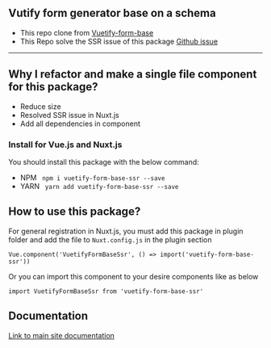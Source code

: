 ## Vutify form generator base on a schema

-   This repo clone from [Vuetify-form-base](https://github.com/wotamann/vuetify-form)
-   This Repo solve the SSR issue of this package [Github issue](https://github.com/wotamann/vuetify-form-base/issues/50)

---

## Why I refactor and make a single file component for this package?

-   Reduce size
-   Resolved SSR issue in Nuxt.js
-   Add all dependencies in component

### Install for Vue.js and Nuxt.js

You should install this package with the below command:

-   NPM ` npm i vuetify-form-base-ssr --save`
-   YARN ` yarn add vuetify-form-base-ssr --save`

## How to use this package?

For general registration in Nuxt.js, you must add this package in plugin folder and add the file to `Nuxt.config.js` in the plugin section

`Vue.component('VuetifyFormBaseSsr', () => import('vuetify-form-base-ssr'))`

Or you can import this component to your desire components like as below

`import VuetifyFormBaseSsr from 'vuetify-form-base-ssr' `

## Documentation

[Link to main site documentation](https://wotamann.github.io/simple)
